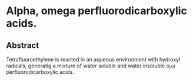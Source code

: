 # Alpha, omega perfluorodicarboxylic acids.

## Abstract
Tetrafluoroethylene is reacted in an aqueous environment with hydroxyl radicals, generatig a mixture of water soluble and water insoluble α,ω perfluorodicarboxylic acids.